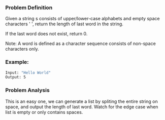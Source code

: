 ### Problem Definition
Given a string s consists of upper/lower-case alphabets and empty space characters ' ', return the length of last word in the string.

If the last word does not exist, return 0.

Note: A word is defined as a character sequence consists of non-space characters only.

### Example:
```bash
Input: "Hello World"
Output: 5
```

### Problem Analysis
This is an easy one, we can generate a list by spliting the entire string on space, and output the length of last word. Watch for the edge case when list is empty or only contains spaces.

